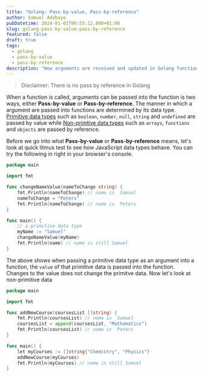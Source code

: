 ```yaml
---
title: "Golang: Pass-by-value, Pass-by-reference"
author: Samuel Adebayo
pubDatetime: 2024-01-01T06:55:12.000+01:00
slug: golang-pass-by-value-pass-by-reference
featured: false
draft: true
tags:
  - golang
  - pass-by-value
  - pass-by-reference
description: "How arguments are received and updated in Golang functions."
---
```


> Disclaimer: There is no pass by reference in Golang

When a function is called, arguments can be passed into the function is two ways, either **Pass-by-value** or **Pass-by-reference**.
The manner in which a argument are passed into functions are determined by its data type. [Primitive data types](https://developer.mozilla.org/en-US/docs/Glossary/Primitive) such as `boolean`, `number`, `null`, `string` and `undefined` are passed by value while [Non-primtive data types](https://developer.mozilla.org/en-US/docs/Web/JavaScript/Data_structures#objects) such as `arrays`, `functions` and `objects` are passed by reference.

Before we go into what **Pass-by-value** or **Pass-by-reference** means, let's look at quick litmus test to see how JavaScript data types behave. You can try the following in right in your browser's console.

```go
package main

import fmt

func changeNameValue(nameToChange string) {
	fmt.Println(nameToChange) // name is  Samuel
	nameToChange = "Peters"
	fmt.Println(nameToChange) // name is  Peters
}

func main() {
	// a primitive data type
	myName := "Samuel"
	changeNameValue(myName)
	fmt.Println(name) // name is still Samuel
}
```

The above shows when passing a primitive data type as an argument into a function, the `value` of that primitive data is passed into the function. Changes to the value does not change the primitve data. Now let's look at non-primitive data

```go
package main

import fmt

func addNewCourse(coursesList []string) {
	fmt.Println(coursesList) // name is  Samuel
	coursesList = append(coursesList, "Mathematics")
	fmt.Println(coursesList) // name is  Peters
}

func main() {
	let myCourses := []string{"Chemistry", "Physics"}
	addNewCourse(myCourses)
	fmt.Println(myCourses) // name is still Samuel
}
```
